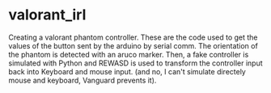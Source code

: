 # valorant_irl
 Creating a valorant phantom controller. These are the code used to get the values of the button sent by the arduino by serial comm.
The orientation of the phantom is detected with an aruco marker.
Then, a fake controller is simulated with Python and REWASD is used to transform the controller input back into Keyboard and mouse input. (and no, I can't simulate directely mouse and keyboard, Vanguard prevents it).
